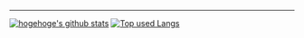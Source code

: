 <hr size="0.5">

[![hogehoge's github stats](https://github-readme-stats.vercel.app/api?username=kaneda05&hide=contribs&count_private=true&show_icons=true&theme=nord)](https://github.com/kaneda05/)
[![Top used Langs](https://github-readme-stats.vercel.app/api/top-langs/?username=kaneda05&theme=nord)](https://github.com/kaneda05/)
